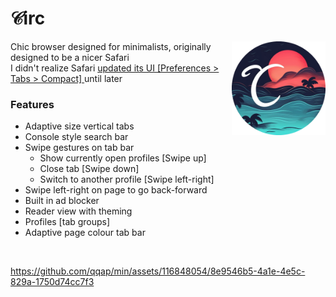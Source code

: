 # 𝒞irc

<img align="right" src="circ_logo.png" height="150px" alt="A cursive C against the backdrop of the beach">

Chic browser designed for minimalists, originally designed to be a nicer Safari <br>
I didn't realize Safari [updated its UI [Preferences > Tabs > Compact] ](https://www.youtube.com/watch?v=0TD96VTf0Xs&t=5267s) until later

### Features

- Adaptive size vertical tabs
- Console style search bar
- Swipe gestures on tab bar
  - Show currently open profiles [Swipe up]
  - Close tab [Swipe down]
  - Switch to another profile [Swipe left-right] 
- Swipe left-right on page to go back-forward 
- Built in ad blocker
- Reader view with theming
- Profiles [tab groups]
- Adaptive page colour tab bar
<br>

https://github.com/qqap/min/assets/116848054/8e9546b5-4a1e-4e5c-829a-1750d74cc7f3

